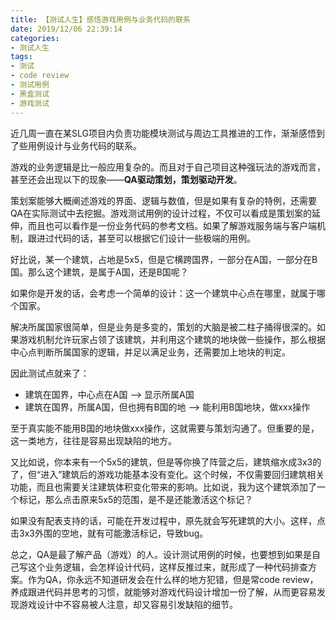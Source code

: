 ```yaml
---
title: 【测试人生】感悟游戏用例与业务代码的联系
date: 2019/12/06 22:39:14
categories:
- 测试人生
tags:
- 测试
- code review
- 测试用例
- 黑盒测试
- 游戏测试
---
```


近几周一直在某SLG项目内负责功能模块测试与周边工具推进的工作，渐渐感悟到了些用例设计与业务代码的联系。

游戏的业务逻辑是比一般应用复杂的。而且对于自己项目这种强玩法的游戏而言，甚至还会出现以下的现象——**QA驱动策划，策划驱动开发**。

策划案能够大概阐述游戏的界面、逻辑与数值，但是如果有复杂的特例，还需要QA在实际测试中去挖掘。游戏测试用例的设计过程，不仅可以看成是策划案的延伸，而且也可以看作是一份业务代码的参考文档。如果了解游戏服务端与客户端机制，跟进过代码的话，甚至可以根据它们设计一些极端的用例。

好比说，某一个建筑，占地是5x5，但是它横跨国界，一部分在A国，一部分在B国。那么这个建筑，是属于A国，还是B国呢？

<!-- more -->

如果你是开发的话，会考虑一个简单的设计：这一个建筑中心点在哪里，就属于哪个国家。

解决所属国家很简单，但是业务是多变的，策划的大脑是被二柱子捅得很深的。如果游戏机制允许玩家占领了该建筑，并利用这个建筑的地块做一些操作，那么根据中心点判断所属国家的逻辑，并足以满足业务，还需要加上地块的判定。

因此测试点就来了：

- 建筑在国界，中心点在A国 ——> 显示所属A国
- 建筑在国界，所属A国，但也拥有B国的地 ——> 能利用B国地块，做xxx操作

至于真实能不能用B国的地块做xxx操作，这就需要与策划沟通了。但重要的是，这一类地方，往往是容易出现缺陷的地方。

又比如说，你本来有一个5x5的建筑，但是等你换了阵营之后，建筑缩水成3x3的了，但“进入”建筑后的游戏功能基本没有变化。这个时候，不仅需要回归建筑相关功能，而且也需要关注建筑体积变化带来的影响。比如说，我为这个建筑添加了一个标记，那么点击原来5x5的范围，是不是还能激活这个标记？

如果没有配表支持的话，可能在开发过程中，原先就会写死建筑的大小。这样，点击3x3外围的空地，就有可能激活标记，导致bug。

总之，QA是最了解产品（游戏）的人。设计测试用例的时候，也要想到如果是自己写这个业务逻辑，会怎样设计代码，这样反推过来，就形成了一种代码排查方案。作为QA，你永远不知道研发会在什么样的地方犯错，但是常code review，养成跟进代码并思考的习惯，就能够对游戏代码设计增加一份了解，从而更容易发现游戏设计中不容易被人注意，却又容易引发缺陷的细节。
